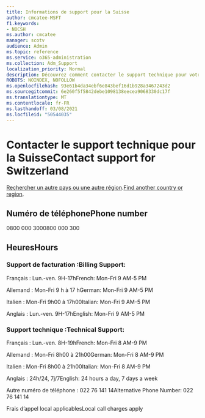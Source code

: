 ```yaml
---
title: Informations de support pour la Suisse
author: cmcatee-MSFT
f1.keywords:
- NOCSH
ms.author: cmcatee
manager: scotv
audience: Admin
ms.topic: reference
ms.service: o365-administration
ms.collection: Adm_Support
localization_priority: Normal
description: Découvrez comment contacter le support technique pour votre pays ou région.
ROBOTS: NOINDEX, NOFOLLOW
ms.openlocfilehash: 93e61b4da34ebf6e843bef16d1b928a3467243d2
ms.sourcegitcommit: 6e260f5f5842debe1098138eecea9068330dc17f
ms.translationtype: MT
ms.contentlocale: fr-FR
ms.lasthandoff: 03/08/2021
ms.locfileid: "50544035"
---
```

# <a name="contact-support-for-switzerland"></a><span data-ttu-id="1e04f-103">Contacter le support technique pour la Suisse</span><span class="sxs-lookup"><span data-stu-id="1e04f-103">Contact support for Switzerland</span></span>

<span data-ttu-id="1e04f-104">[Rechercher un autre pays ou une autre région](../contact-support-for-business-products.md).</span><span class="sxs-lookup"><span data-stu-id="1e04f-104">[Find another country or region](../contact-support-for-business-products.md).</span></span>

## <a name="phone-number"></a><span data-ttu-id="1e04f-105">Numéro de téléphone</span><span class="sxs-lookup"><span data-stu-id="1e04f-105">Phone number</span></span>
<span data-ttu-id="1e04f-106">0800 000 300</span><span class="sxs-lookup"><span data-stu-id="1e04f-106">0800 000 300</span></span>

## <a name="hours"></a><span data-ttu-id="1e04f-107">Heures</span><span class="sxs-lookup"><span data-stu-id="1e04f-107">Hours</span></span>
### <a name="billing-support"></a><span data-ttu-id="1e04f-108">Support de facturation :</span><span class="sxs-lookup"><span data-stu-id="1e04f-108">Billing Support:</span></span>

<span data-ttu-id="1e04f-109">Français : Lun.-ven. 9H-17h</span><span class="sxs-lookup"><span data-stu-id="1e04f-109">French: Mon-Fri 9 AM-5 PM</span></span>

<span data-ttu-id="1e04f-110">Allemand : Mon-Fri 9 h à 17 h</span><span class="sxs-lookup"><span data-stu-id="1e04f-110">German: Mon-Fri 9 AM-5 PM</span></span>

<span data-ttu-id="1e04f-111">Italien : Mon-Fri 9h00 à 17h00</span><span class="sxs-lookup"><span data-stu-id="1e04f-111">Italian: Mon-Fri 9 AM-5 PM</span></span>

<span data-ttu-id="1e04f-112">Anglais : Lun.-ven. 9H-17h</span><span class="sxs-lookup"><span data-stu-id="1e04f-112">English: Mon-Fri 9 AM-5 PM</span></span>

### <a name="technical-support"></a><span data-ttu-id="1e04f-113">Support technique :</span><span class="sxs-lookup"><span data-stu-id="1e04f-113">Technical Support:</span></span>

<span data-ttu-id="1e04f-114">Français : Lun.-ven. 8H-19h</span><span class="sxs-lookup"><span data-stu-id="1e04f-114">French: Mon-Fri 8 AM-9 PM</span></span>

<span data-ttu-id="1e04f-115">Allemand : Mon-Fri 8h00 à 21h00</span><span class="sxs-lookup"><span data-stu-id="1e04f-115">German: Mon-Fri 8 AM-9 PM</span></span>

<span data-ttu-id="1e04f-116">Italien : Mon-Fri 8h00 à 21h00</span><span class="sxs-lookup"><span data-stu-id="1e04f-116">Italian: Mon-Fri 8 AM-9 PM</span></span>

<span data-ttu-id="1e04f-117">Anglais : 24h/24, 7j/7</span><span class="sxs-lookup"><span data-stu-id="1e04f-117">English: 24 hours a day, 7 days a week</span></span>

<span data-ttu-id="1e04f-118">Autre numéro de téléphone : 022 76 141 14</span><span class="sxs-lookup"><span data-stu-id="1e04f-118">Alternative Phone Number: 022 76 141 14</span></span>

<span data-ttu-id="1e04f-119">Frais d’appel local applicables</span><span class="sxs-lookup"><span data-stu-id="1e04f-119">Local call charges apply</span></span>
